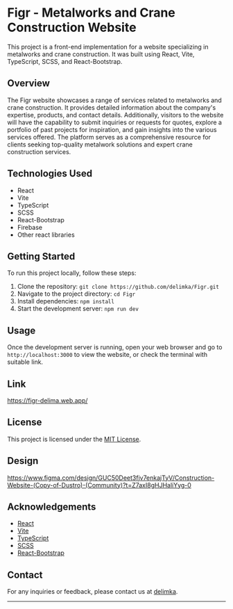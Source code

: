 # Figr - Metalworks and Crane Construction Website

This project is a front-end implementation for a website specializing in metalworks and crane construction. It was built using React, Vite, TypeScript, SCSS, and React-Bootstrap.

## Overview

The Figr website showcases a range of services related to metalworks and crane construction. It provides detailed information about the company's expertise, products, and contact details. Additionally, visitors to the website will have the capability to submit inquiries or requests for quotes, explore a portfolio of past projects for inspiration, and gain insights into the various services offered. The platform serves as a comprehensive resource for clients seeking top-quality metalwork solutions and expert crane construction services.

## Technologies Used

- React
- Vite
- TypeScript
- SCSS
- React-Bootstrap
- Firebase
- Other react libraries

## Getting Started

To run this project locally, follow these steps:

1. Clone the repository: `git clone https://github.com/delimka/Figr.git`
2. Navigate to the project directory: `cd Figr`
3. Install dependencies: `npm install`
4. Start the development server: `npm run dev`

## Usage

Once the development server is running, open your web browser and go to `http://localhost:3000` to view the website,
or check the terminal with suitable link.

## Link
https://figr-delima.web.app/

## License

This project is licensed under the [MIT License](LICENSE).

## Design

https://www.figma.com/design/GUC50Deet3fjv7enkajTyV/Construction-Website-(Copy-of-Dustro)-(Community)?t=Z7axI8gHJHaliYyg-0


## Acknowledgements

- [React](https://reactjs.org/)
- [Vite](https://vitejs.dev/)
- [TypeScript](https://www.typescriptlang.org/)
- [SCSS](https://sass-lang.com/)
- [React-Bootstrap](https://react-bootstrap.github.io/)

## Contact

For any inquiries or feedback, please contact us at [delimka](mailto:delima021@gmail.com).


-----------------------------------------------------


